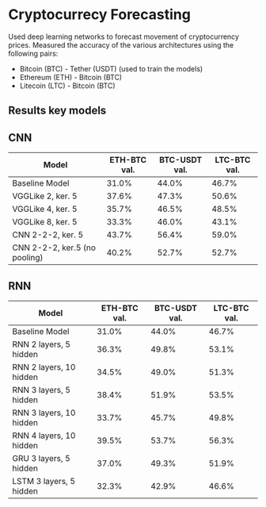 # Cryptocurrecy Forecasting
Used deep learning networks to forecast movement of cryptocurrency prices. Measured the accuracy of the various architectures using the following pairs:
* Bitcoin (BTC) - Tether (USDT) (used to train the models)
* Ethereum (ETH) - Bitcoin (BTC)
* Litecoin (LTC) - Bitcoin (BTC)

## Results key models

## CNN
| Model                         | ETH-BTC val. | BTC-USDT val.  | LTC-BTC val.  |
|-------------------------------|--------------|----------------|---------------|
| Baseline Model                | 31.0%        | 44.0%          | 46.7%         |
| VGGLike 2, ker. 5             | 37.6%        | 47.3%          | 50.6%         |
| VGGLike 4, ker. 5             | 35.7%        | 46.5%          | 48.5%         |
| VGGLike 8, ker. 5             | 33.3%        | 46.0%          | 43.1%         |
| CNN 2-2-2, ker. 5             | 43.7%        | 56.4%          | 59.0%         |
| CNN 2-2-2, ker.5 (no pooling) | 40.2%        | 52.7%          | 52.7%         |

## RNN
| Model                   | ETH-BTC val.  | BTC-USDT val.  | LTC-BTC val.  |
|-------------------------|---------------|----------------|---------------|
| Baseline Model          | 31.0%         | 44.0%          | 46.7%         |
| RNN 2 layers, 5 hidden  | 36.3%         | 49.8%          | 53.1%         |
| RNN 2 layers, 10 hidden | 34.5%         | 49.0%          | 51.3%         |
| RNN 3 layers, 5 hidden  | 38.4%         | 51.9%          | 53.5%         |
| RNN 3 layers, 10 hidden | 33.7%         | 45.7%          | 49.8%         |
| RNN 4 layers, 10 hidden | 39.5%         | 53.7%          | 56.3%         |
| GRU 3 layers, 5 hidden  | 37.0%         | 49.3%          | 51.9%         |
| LSTM 3 layers, 5 hidden | 32.3%         | 42.9%          | 46.6%         |

